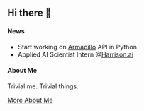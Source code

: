 ## Hi there :wave:

#### News
* Start working on [Armadillo](http://arma.sourceforge.net/) API in Python
* Applied AI Scientist Intern @[Harrison.ai](https://www.harrison.ai/)
  
#### About Me 
Trivial me. Trivial things.
  
[More About Me](https://terryyz.github.io/_pages/cv.pdf)

